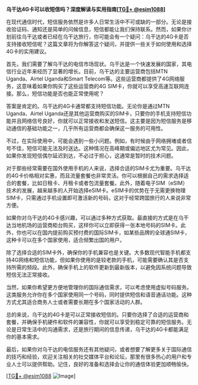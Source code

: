 **乌干达4G卡可以收短信吗？深度解读与实用指南[[TG💪+ @esim1088](https://t.me/s/esim1088)]**

在现代通信时代，短信服务依然是许多人日常生活中不可或缺的一部分。无论是接收验证码、通知还是简单的问候信息，短信都能让我们保持联系。然而，如果你计划前往乌干达或者已经在乌干达旅行，你可能会有一个疑问：乌干达的4G卡是否支持接收短信呢？这篇文章将为你解答这个疑问，并提供一些关于如何使用和选择4G卡的实用建议。

首先，我们需要了解乌干达的电信市场现状。乌干达是一个快速发展的国家，其电信行业近年来经历了显著的增长。目前，乌干达的主要运营商包括MTN Uganda、Airtel Uganda和Smart Telecom等。这些运营商都提供了4G网络服务，这意味着如果你购买了这些运营商的4G SIM卡，你就可以享受高速互联网连接。那么，短信功能是否也能正常使用呢？

答案是肯定的。乌干达的4G卡通常都支持短信功能。无论你是通过MTN Uganda、Airtel Uganda还是其他运营商购买的SIM卡，只要你的手机支持短信功能并且网络信号良好，你就可以正常接收和发送短信。这主要是因为短信服务是移动通信的基础功能之一，几乎所有运营商都会确保这一服务的可用性。

不过，在实际使用中，可能会遇到一些小问题。例如，有时候由于网络拥堵或者信号不佳，短信可能无法及时送达。这种情况在高峰期或偏远地区尤为常见。因此，如果你发现短信偶尔延迟到达，不必过于担心，这通常是暂时的技术问题。

对于那些经常需要在国外使用手机的人来说，选择合适的SIM卡尤为重要。乌干达的4G卡价格相对实惠，而且流量套餐也非常灵活。你可以根据自己的需求选择适合的套餐，比如日租卡、月租卡或者包流量套餐。此外，随着电子SIM（eSIM）技术的发展，越来越多的人开始选择eSIM卡。eSIM卡的优势在于无需更换物理SIM卡，只需通过手机设置即可激活新的号码，这对于经常跨国旅行的人来说非常方便。

如果你对乌干达的4G卡感兴趣，可以通过多种方式获取。最直接的方式是在乌干达当地机场的运营商柜台购买，这样你可以立即获得一张本地号码的SIM卡。此外，你也可以在国内提前购买预付费的国际SIM卡，如某些品牌的全球通SIM卡，这种卡可以在多个国家使用，适合频繁出国的用户。

除了选择合适的SIM卡外，确保你的手机兼容也是关键。大多数现代智能手机都支持4G网络和短信功能，但如果你使用的是较老款的手机，可能需要确认其是否支持所需的频段。此外，确保手机上的软件更新到最新版本，以避免因系统问题导致短信无法正常接收。

当然，如果你希望更方便地管理你的国际通信需求，可以考虑使用虚拟号码服务。这类服务允许你在多个国家使用同一个号码，同时提供短信和语音通话功能。这种方式尤其适合商务人士或者需要长期在多个国家活动的人群。

总的来说，乌干达的4G卡是可以正常接收短信的。只要你选择了合适的运营商和套餐，并确保手机硬件和软件的兼容性，你就可以享受到稳定可靠的短信服务。无论是日常生活中的沟通需求，还是旅行期间的信息传递，乌干达的4G卡都能满足你的基本需求。

最后，如果你对乌干达的电信服务还有其他疑问，或者想要了解更多关于国际通信的技巧和经验，欢迎关注相关的社交媒体平台和论坛，那里有很多热心的用户和专业人士可以提供帮助。记住，良好的准备和选择会让你的通信体验更加顺畅愉快。

[[TG💪+ @esim1088](https://t.me/s/esim1088) ![Image](https://i.postimg.cc/4NQfJmqS/Snipaste-2025-05-13-00-14-12.png)]